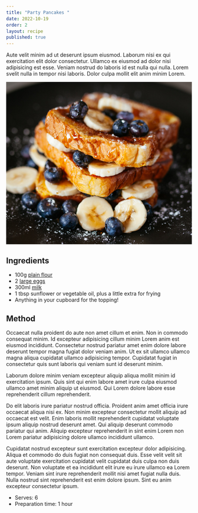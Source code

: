 ```yaml
---
title: "Party Pancakes "
date: 2022-10-19
order: 2
layout: recipe
published: true
---
```

Aute velit minim ad ut deserunt ipsum eiusmod. Laborum nisi ex qui exercitation elit dolor consectetur. Ullamco ex eiusmod ad dolor nisi adipisicing est esse. Veniam nostrud do laboris id est nulla qui nulla. Lorem svelit nulla in tempor nisi laboris. Dolor culpa mollit elit anim minim Lorem.

![Delicious Plate of Toast, Blueberries and Bananas, covered in sticky maple syrup](../uploads/joseph-gonzalez-zcUgjyqEwe8-unsplash.jpg "Photo by Joseph Smart")

## Ingredients

* 100g [plain flour](https://www.bbcgoodfood.com/glossary/flour-glossary)
* 2 [large eggs](https://www.bbcgoodfood.com/glossary/egg-glossary)
* 300ml [milk](https://www.bbcgoodfood.com/glossary/milk-glossary)
* 1 tbsp sunflower or vegetable oil, plus a little extra for frying
* Anything in your cupboard for the topping!

## Method

Occaecat nulla proident do aute non amet cillum et enim. Non in commodo consequat minim. Id excepteur adipisicing cillum minim Lorem anim est eiusmod incididunt. Consectetur nostrud pariatur amet enim dolore labore deserunt tempor magna fugiat dolor veniam anim. Ut ex sit ullamco ullamco magna aliqua cupidatat ullamco adipisicing tempor. Cupidatat fugiat in consectetur quis sunt laboris qui veniam sunt id deserunt minim.

Laborum dolore minim veniam excepteur aliquip aliqua mollit minim id exercitation ipsum. Quis sint qui enim labore amet irure culpa eiusmod ullamco amet minim aliquip ut eiusmod. Qui Lorem dolore labore esse reprehenderit cillum reprehenderit.

Do elit laboris irure pariatur nostrud officia. Proident anim amet officia irure occaecat aliqua nisi ex. Non minim excepteur consectetur mollit aliquip ad occaecat est velit. Enim laboris mollit reprehenderit cupidatat voluptate ipsum aliquip nostrud deserunt amet. Qui aliquip deserunt commodo pariatur qui anim. Aliquip excepteur reprehenderit in sint enim Lorem non Lorem pariatur adipisicing dolore ullamco incididunt ullamco.

Cupidatat nostrud excepteur sunt exercitation excepteur dolor adipisicing. Aliqua et commodo do duis fugiat non consequat duis. Esse velit velit sit aute voluptate exercitation cupidatat velit cupidatat duis culpa non duis deserunt. Non voluptate et ea incididunt elit irure eu irure ullamco ea Lorem tempor. Veniam sint irure reprehenderit mollit nisi amet fugiat nulla duis. Nulla nostrud sint reprehenderit est enim dolore ipsum. Sint eu anim excepteur consectetur ipsum.

* Serves: 6
* Preparation time: 1 hour